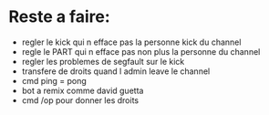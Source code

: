 # Reste a faire:
  - regler le kick qui n efface pas la personne kick du channel
  - regle le PART qui n efface pas non plus la personne du channel 
  - regler les problemes de segfault sur le kick
  - transfere de droits quand l admin leave le channel
  - cmd ping = pong
  - bot a remix comme david guetta
  - cmd /op pour donner les droits
